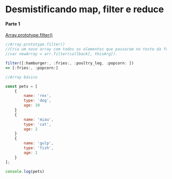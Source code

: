 # Desmistificando map, filter e reduce

#### Parte 1


[Array.prototype.filter()](./Array/Criar-um-array.js)
```JavaScript
//Array.prototype.filter()
//Cria um novo array com todos os elementos que passaram no teste da função fornecida
//var newArray = arr.filter(callback[, thisArg]).

filter([:hamburger:, :fries:, :poultry_leg, :popcorn: ])
=> [:fries:, :popcorn:]

//Array básico

const pets = [
    {
        name: 'rex',
        type: 'dog',
        age: 10
    }
    {
        name: 'miau',
        type: 'cat',
        age: 2
    }
    {
        name: 'gulp',
        type: 'fish',
        age: 1
    }
];

console.log(pets)
```